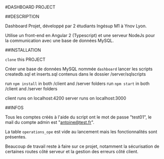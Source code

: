 #DASHBOARD PROJECT

##DESCRIPTION

Dashboard Projet, développé par 2 étudiants Ingésup M1 à Ynov Lyon.

Utilise un front-end en Angular 2 (Typescript) et une serveur NodeJs pour la communication avec une base de données MySQL.

##INSTALLATION

`clone` this PROJECT

Créer une base de données MySQL nommée `dashboard` lancer les scripts createdb.sql et inserts.sql contenus dans le dossier /server/sqlscripts

run `npm install` in both /client and /server folders
run `npm start` in both /client and /server folders

client runs on localhost:4200
server runs on localhost:3000

##INFOS

Tous les comptes créés à l'aide du script ont le mot de passe "test01", le mail du compte admin est "antoine@test.fr".

La table `operations_ope` est vide au lancement mais les fonctionnalités sont présentes.

Beaucoup de travail reste à faire sur ce projet, notamment la sécurisation de certaines routes côté serveur et la gestion des erreurs côté client.
